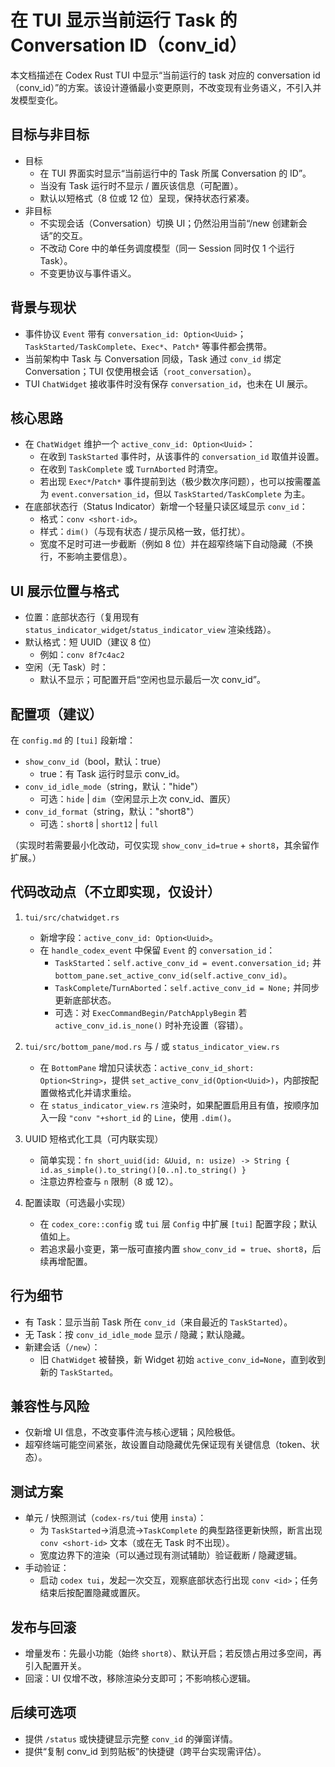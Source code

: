 # 在 TUI 显示当前运行 Task 的 Conversation ID（conv_id）

本文档描述在 Codex Rust TUI 中显示“当前运行的 task 对应的 conversation id（conv_id）”的方案。该设计遵循最小变更原则，不改变现有业务语义，不引入并发模型变化。

## 目标与非目标

- 目标
  - 在 TUI 界面实时显示“当前运行中的 Task 所属 Conversation 的 ID”。
  - 当没有 Task 运行时不显示 / 置灰该信息（可配置）。
  - 默认以短格式（8 位或 12 位）呈现，保持状态行紧凑。
- 非目标
  - 不实现会话（Conversation）切换 UI；仍然沿用当前“/new 创建新会话”的交互。
  - 不改动 Core 中的单任务调度模型（同一 Session 同时仅 1 个运行 Task）。
  - 不变更协议与事件语义。

## 背景与现状

- 事件协议 `Event` 带有 `conversation_id: Option<Uuid>`；`TaskStarted/TaskComplete`、`Exec*`、`Patch*` 等事件都会携带。
- 当前架构中 Task 与 Conversation 同级，Task 通过 `conv_id` 绑定 Conversation；TUI 仅使用根会话（`root_conversation`）。
- TUI `ChatWidget` 接收事件时没有保存 `conversation_id`，也未在 UI 展示。

## 核心思路

- 在 `ChatWidget` 维护一个 `active_conv_id: Option<Uuid>`：
  - 在收到 `TaskStarted` 事件时，从该事件的 `conversation_id` 取值并设置。
  - 在收到 `TaskComplete` 或 `TurnAborted` 时清空。
  - 若出现 `Exec*`/`Patch*` 事件提前到达（极少数次序问题），也可以按需覆盖为 `event.conversation_id`，但以 `TaskStarted/TaskComplete` 为主。
- 在底部状态行（Status Indicator）新增一个轻量只读区域显示 `conv_id`：
  - 格式：`conv <short-id>`。
  - 样式：`dim()`（与现有状态 / 提示风格一致，低打扰）。
  - 宽度不足时可进一步截断（例如 8 位）并在超窄终端下自动隐藏（不换行，不影响主要信息）。

## UI 展示位置与格式

- 位置：底部状态行（复用现有 `status_indicator_widget`/`status_indicator_view` 渲染线路）。
- 默认格式：短 UUID（建议 8 位）
  - 例如：`conv 8f7c4ac2`
- 空闲（无 Task）时：
  - 默认不显示；可配置开启“空闲也显示最后一次 conv_id”。

## 配置项（建议）

在 `config.md` 的 `[tui]` 段新增：

- `show_conv_id`（bool，默认：true）
  - true：有 Task 运行时显示 conv_id。
- `conv_id_idle_mode`（string，默认："hide"）
  - 可选：`hide` | `dim`（空闲显示上次 conv_id、置灰）
- `conv_id_format`（string，默认："short8"）
  - 可选：`short8` | `short12` | `full`

（实现时若需要最小化改动，可仅实现 `show_conv_id=true` + `short8`，其余留作扩展。）

## 代码改动点（不立即实现，仅设计）

1. `tui/src/chatwidget.rs`
   - 新增字段：`active_conv_id: Option<Uuid>`。
   - 在 `handle_codex_event` 中保留 `Event` 的 `conversation_id`：
     - `TaskStarted`：`self.active_conv_id = event.conversation_id;` 并 `bottom_pane.set_active_conv_id(self.active_conv_id)`。
     - `TaskComplete`/`TurnAborted`：`self.active_conv_id = None;` 并同步更新底部状态。
     - 可选：对 `ExecCommandBegin/PatchApplyBegin` 若 `active_conv_id.is_none()` 时补充设置（容错）。

2. `tui/src/bottom_pane/mod.rs` 与 / 或 `status_indicator_view.rs`
   - 在 `BottomPane` 增加只读状态：`active_conv_id_short: Option<String>`，提供 `set_active_conv_id(Option<Uuid>)`，内部按配置做格式化并请求重绘。
   - 在 `status_indicator_view.rs` 渲染时，如果配置启用且有值，按顺序加入一段 `"conv "+short_id` 的 `Line`，使用 `.dim()`。

3. UUID 短格式化工具（可内联实现）
   - 简单实现：`fn short_uuid(id: &Uuid, n: usize) -> String { id.as_simple().to_string()[0..n].to_string() }`
   - 注意边界检查与 `n` 限制（8 或 12）。

4. 配置读取（可选最小实现）
   - 在 `codex_core::config` 或 `tui` 层 `Config` 中扩展 `[tui]` 配置字段；默认值如上。
   - 若追求最小变更，第一版可直接内置 `show_conv_id = true`、`short8`，后续再增配置。

## 行为细节

- 有 Task：显示当前 Task 所在 `conv_id`（来自最近的 `TaskStarted`）。
- 无 Task：按 `conv_id_idle_mode` 显示 / 隐藏；默认隐藏。
- 新建会话（`/new`）：
  - 旧 `ChatWidget` 被替换，新 Widget 初始 `active_conv_id=None`，直到收到新的 `TaskStarted`。

## 兼容性与风险

- 仅新增 UI 信息，不改变事件流与核心逻辑；风险极低。
- 超窄终端可能空间紧张，故设置自动隐藏优先保证现有关键信息（token、状态）。

## 测试方案

- 单元 / 快照测试（`codex-rs/tui` 使用 `insta`）：
  - 为 `TaskStarted`→消息流→`TaskComplete` 的典型路径更新快照，断言出现 `conv <short-id>` 文本（或在无 Task 时不出现）。
  - 宽度边界下的渲染（可以通过现有测试辅助）验证截断 / 隐藏逻辑。
- 手动验证：
  - 启动 `codex tui`，发起一次交互，观察底部状态行出现 `conv <id>`；任务结束后按配置隐藏或置灰。

## 发布与回滚

- 增量发布：先最小功能（始终 `short8`）、默认开启；若反馈占用过多空间，再引入配置开关。
- 回滚：UI 仅增不改，移除渲染分支即可；不影响核心逻辑。

## 后续可选项

- 提供 `/status` 或快捷键显示完整 `conv_id` 的弹窗详情。
- 提供“复制 conv_id 到剪贴板”的快捷键（跨平台实现需评估）。
